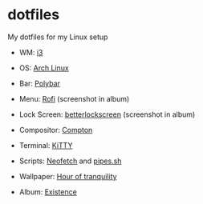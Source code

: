 # dotfiles
My dotfiles for my Linux setup

+ WM: [i3](https://i3wm.org/)

+ OS: [Arch Linux](https://www.archlinux.org/)

+ Bar: [Polybar](https://github.com/jaagr/polybar)

+ Menu: [Rofi](https://github.com/davatorium/rofi) (screenshot in album)

+ Lock Screen: [betterlockscreen](https://github.com/pavanjadhaw/betterlockscreen) (screenshot in album)

+ Compositor: [Compton](https://github.com/chjj/compton)

+ Terminal: [KiTTY](https://github.com/kovidgoyal/kitty)

+ Scripts: [Neofetch](https://github.com/dylanaraps/neofetch) and [pipes.sh](https://github.com/pipeseroni/pipes.sh)

+ Wallpaper: [Hour of tranquility](https://www.artstation.com/artwork/lVGXlJ)

+ Album: [Existence](https://imgur.com/a/1akW3jz)
